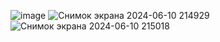 ![image](https://github.com/JuliaHoney80/ReplanDelivery/assets/138793976/ebf7aa9e-1aa2-4806-9add-5db92b188c08)
![Снимок экрана 2024-06-10 214929](https://github.com/JuliaHoney80/ReplanDelivery/assets/138793976/24799ac9-7d25-4869-86f2-2711f7522ced)
![Снимок экрана 2024-06-10 215018](https://github.com/JuliaHoney80/ReplanDelivery/assets/138793976/905859ef-7420-4977-a043-4511a65c0ceb)
